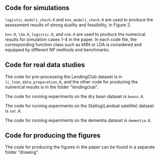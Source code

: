 ## Code for simulations
`logistic_model1_check.R` and `knn_model1_check.R` are used to produce the assessment results of strong duality and feasibility, in Figure 2.

`knn.R`, `lda.R`, `logistic.R`, and `nnb.R` are used to produce the numerical results for simulation cases 1-4 in the paper. In each code file, the corresponding function class such as kNN or LDA is considered and equipped by different NP methods and benchmarks.

## Code for real data studies
The code for pre-processing the LendingClub dataset is in `lc_loan_data_preparation.R`, and the other code for producing the numerical results is in the folder "lendingclub".

The code for running experiments on the dry bean dataset is `beans.R`.

The code for running experiments on the Statlog(Landsat satellite) dataset is `sat.R`.

The code for running experiments on the dementia dataset is `dementia.R`.

## Code for producing the figures
The code for producing the figures in the paper can be found in a separate folder "drawing".
